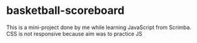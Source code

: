 # basketball-scoreboard

This is a mini-project done by me while learning JavaScript from Scrimba. CSS is not responsive because aim was to practice JS
